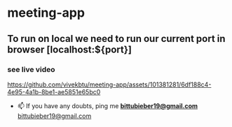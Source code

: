 # meeting-app
## To run on local we need to run our current port in browser [localhost:${port}]
### see live video

https://github.com/vivekbtu/meeting-app/assets/101381281/6df188c4-4e95-4a1b-8be1-ae5851e65bc0


- 📫 If you have any doubts, ping me **bittubieber19@gmail.com** [bittubieber19@gmail.com](https://mail.google.com/mail/u/0/#inbox?compose=new) 

